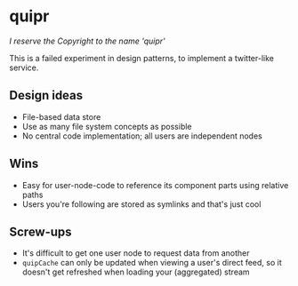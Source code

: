 # quipr

*I reserve the Copyright to the name 'quipr'*

This is a failed experiment in design patterns, to implement a twitter-like service.

## Design ideas

 * File-based data store
 * Use as many file system concepts as possible
 * No central code implementation; all users are independent nodes

## Wins

 * Easy for user-node-code to reference its component parts using relative paths
 * Users you're following are stored as symlinks and that's just cool

## Screw-ups

 * It's difficult to get one user node to request data from another
 * `quipCache` can only be updated when viewing a user's direct feed, so it doesn't get refreshed when loading your (aggregated) stream
